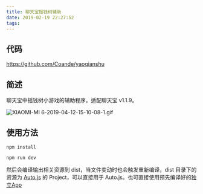 ```yaml
---
title: 聊天宝摇钱树辅助
date: 2019-02-19 22:27:52
tags:
---
```

## 代码

https://github.com/Coande/yaoqianshu

## 简述
聊天宝中摇钱树小游戏的辅助程序。适配聊天宝 v1.1.9。

<!-- more -->

![XIAOMI-MI 6-2019-04-12-15-10-08-1.gif](https://i.loli.net/2019/04/12/5cb040dcb90e3.gif)

## 使用方法

```
npm install

npm run dev
```

然后会编译输出相关资源到 dist，当文件变动时也会触发重新编译，dist 目录下的资源为 [Auto.js](https://github.com/hyb1996/Auto.js) 的 Project，可以直接用于 Auto.js。也可直接使用预先编译好的[独立App](https://github.com/Coande/yaoqianshu/releases)